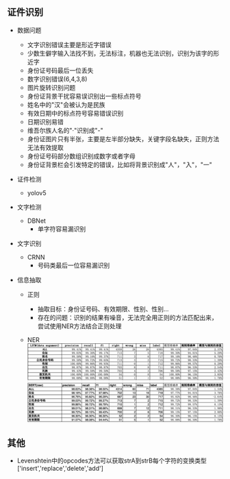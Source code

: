 ## 证件识别

* 数据问题
  * 文字识别错误主要是形近字错误
  * 少数生僻字输入法找不到，无法标注，机器也无法识别，识别为该字的形近字
  * 身份证号码最后一位丢失
  * 数字识别错误(6,4,3,8)
  * 图片旋转识别问题
  * 身份证背景干扰容易误识别出一些标点符号
  * 姓名中的"汉"会被认为是民族
  * 有效日期中的标点符号容易错误识别
  * 日期识别易错
  * 维吾尔族人名的"·"识别成"-"
  * 身份证图片只有半张，主要是左半部分缺失，关键字段名缺失，正则方法无法有效提取
  * 身份证号码部分数组识别成数字或者字母
  * 身份证背景栏会引发特定的错误，比如将背景识别成"人"，"入"，"一"
  


* 证件检测
  * yolov5
* 文字检测
  * DBNet
    * 单字符容易漏识别
* 文字识别
  * CRNN
    * 号码类最后一位容易漏识别
* 信息抽取
    * 正则
      * 抽取目标：身份证号码、有效期限、性别、性别...
      * 存在的问题：识别的结果有噪音，无法完全用正则的方法匹配出来，尝试使用NER方法结合正则处理

    * NER
      ![身份证NER结果比较](../信息抽取/data/idcard_ner.png)
    
## 其他
* Levenshtein中的opcodes方法可以获取strA到strB每个字符的变换类型['insert','replace','delete','add']